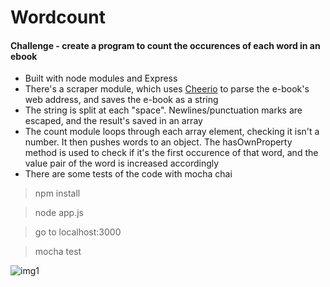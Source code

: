 Wordcount
=================

#### Challenge - create a program to count the occurences of each word in an ebook

* Built with node modules and Express
* There's a scraper module, which uses [Cheerio](https://www.npmjs.com/package/cheerio) to parse the e-book's web address, and saves the e-book as a string
* The string is split at each "space". Newlines/punctuation marks are escaped, and the result's saved in an array
* The count module loops through each array element, checking it isn't a number. It then pushes words to an object. The hasOwnProperty method is used to check if it's the first occurence of that word, and the value pair of the word is increased accordingly
* There are some tests of the code with mocha chai

> npm install

> node app.js

> go to localhost:3000

> mocha test

![img1]

[img1]: https://github.com/ckpantelides/wordcount/blob/master/counter.PNG
